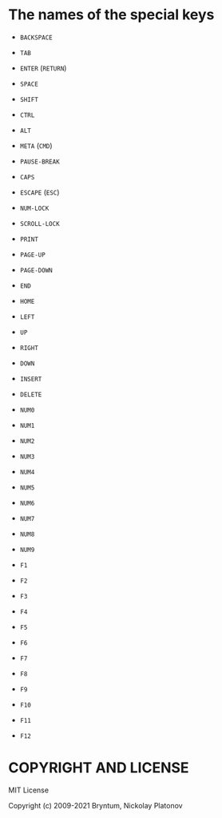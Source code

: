The names of the special keys
============

- `BACKSPACE`

- `TAB`

- `ENTER` (`RETURN`)
- `SPACE`

- `SHIFT`
- `CTRL`
- `ALT`
- `META` (`CMD`)

- `PAUSE-BREAK`
- `CAPS`
- `ESCAPE` (`ESC`)
- `NUM-LOCK`
- `SCROLL-LOCK`
- `PRINT`

- `PAGE-UP`
- `PAGE-DOWN`
- `END`
- `HOME`
- `LEFT`
- `UP`
- `RIGHT`
- `DOWN`
- `INSERT`
- `DELETE`

- `NUM0`
- `NUM1`
- `NUM2`
- `NUM3`
- `NUM4`
- `NUM5`
- `NUM6`
- `NUM7`
- `NUM8`
- `NUM9`

- `F1`
- `F2`
- `F3`
- `F4`
- `F5`
- `F6`
- `F7`
- `F8`
- `F9`
- `F10`
- `F11`
- `F12`


COPYRIGHT AND LICENSE
=================

MIT License

Copyright (c) 2009-2021 Bryntum, Nickolay Platonov
